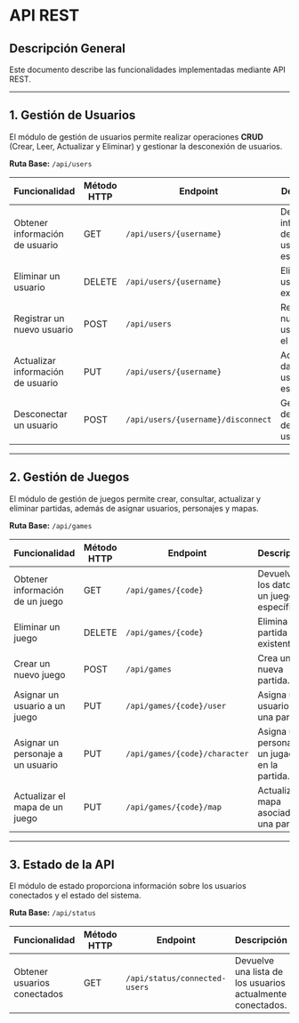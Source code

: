 
# **API REST**

## **Descripción General**  
Este documento describe las funcionalidades implementadas mediante API REST.

---

## **1. Gestión de Usuarios**  
El módulo de gestión de usuarios permite realizar operaciones **CRUD** (Crear, Leer, Actualizar y Eliminar) y gestionar la desconexión de usuarios.

**Ruta Base:** `/api/users`  

| **Funcionalidad**                | **Método HTTP** | **Endpoint**                          | **Descripción**                                                                 |
|----------------------------------|-----------------|--------------------------------------|-------------------------------------------------------------------------------|
| Obtener información de usuario   | GET             | `/api/users/{username}`              | Devuelve la información de un usuario específico.                              |
| Eliminar un usuario              | DELETE          | `/api/users/{username}`              | Elimina un usuario existente.                                                  |
| Registrar un nuevo usuario       | POST            | `/api/users`                         | Registra un nuevo usuario en el sistema.                                       |
| Actualizar información de usuario| PUT             | `/api/users/{username}`              | Actualiza los datos de un usuario específico.                                  |
| Desconectar un usuario           | POST            | `/api/users/{username}/disconnect`   | Gestiona la desconexión de un usuario.                                         |

---

## **2. Gestión de Juegos**  
El módulo de gestión de juegos permite crear, consultar, actualizar y eliminar partidas, además de asignar usuarios, personajes y mapas.

**Ruta Base:** `/api/games`  

| **Funcionalidad**                       | **Método HTTP** | **Endpoint**                        | **Descripción**                                                                 |
|-----------------------------------------|-----------------|------------------------------------|-------------------------------------------------------------------------------|
| Obtener información de un juego         | GET             | `/api/games/{code}`                | Devuelve los datos de un juego específico.                                      |
| Eliminar un juego                       | DELETE          | `/api/games/{code}`                | Elimina una partida existente.                                                 |
| Crear un nuevo juego                    | POST            | `/api/games`                       | Crea una nueva partida.                                                        |
| Asignar un usuario a un juego           | PUT             | `/api/games/{code}/user`           | Asigna un usuario a una partida.                                               |
| Asignar un personaje a un usuario       | PUT             | `/api/games/{code}/character`      | Asigna un personaje a un jugador en la partida.                                |
| Actualizar el mapa de un juego          | PUT             | `/api/games/{code}/map`            | Actualiza el mapa asociado a una partida.                                      |

---

## **3. Estado de la API**  
El módulo de estado proporciona información sobre los usuarios conectados y el estado del sistema.

**Ruta Base:** `/api/status`  

| **Funcionalidad**            | **Método HTTP** | **Endpoint**                          | **Descripción**                                                              |
|------------------------------|-----------------|--------------------------------------|------------------------------------------------------------------------------|
| Obtener usuarios conectados  | GET             | `/api/status/connected-users`        | Devuelve una lista de los usuarios actualmente conectados.                    |

